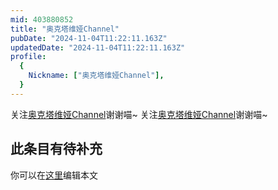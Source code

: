 ```yaml
---
mid: 403880852
title: "奥克塔维娅Channel"
pubDate: "2024-11-04T11:22:11.163Z"
updatedDate: "2024-11-04T11:22:11.163Z"
profile:
  {
    Nickname: ["奥克塔维娅Channel"],
  }
---
```


关注[奥克塔维娅Channel](https://space.bilibili.com/403880852)谢谢喵~ 关注[奥克塔维娅Channel](https://space.bilibili.com/403880852)谢谢喵~

## 此条目有待补充
你可以在[这里](https://github.com/Yuhanawa/VTuber.ICU-Content/edit/master/v/奥克塔维娅Channel/index.md)编辑本文
